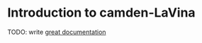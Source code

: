 # Introduction to camden-LaVina

TODO: write [great documentation](http://jacobian.org/writing/great-documentation/what-to-write/)
